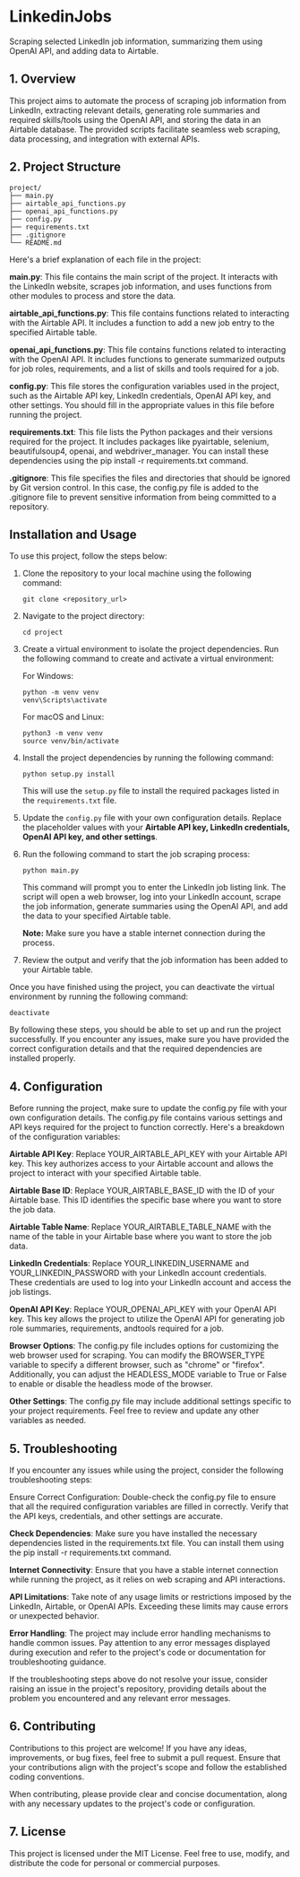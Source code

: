 # LinkedinJobs

Scraping selected LinkedIn job information, summarizing them using OpenAI API, and adding data to Airtable.

## 1. Overview
This project aims to automate the process of scraping job information from LinkedIn, extracting relevant details, generating role summaries and required skills/tools using the OpenAI API, and storing the data in an Airtable database. The provided scripts facilitate seamless web scraping, data processing, and integration with external APIs.

## 2. Project Structure

````
project/
├── main.py
├── airtable_api_functions.py
├── openai_api_functions.py
├── config.py
├── requirements.txt
├── .gitignore
└── README.md
````
Here's a brief explanation of each file in the project:

**main.py**: This file contains the main script of the project. It interacts with the LinkedIn website, scrapes job information, and uses functions from other modules to process and store the data.

**airtable_api_functions.py**: This file contains functions related to interacting with the Airtable API. It includes a function to add a new job entry to the specified Airtable table.

**openai_api_functions.py**: This file contains functions related to interacting with the OpenAI API. It includes functions to generate summarized outputs for job roles, requirements, and a list of skills and tools required for a job.

**config.py**: This file stores the configuration variables used in the project, such as the Airtable API key, LinkedIn credentials, OpenAI API key, and other settings. You should fill in the appropriate values in this file before running the project.

**requirements.txt**: This file lists the Python packages and their versions required for the project. It includes packages like pyairtable, selenium, beautifulsoup4, openai, and webdriver_manager. You can install these dependencies using the pip install -r requirements.txt command.

**.gitignore**: This file specifies the files and directories that should be ignored by Git version control. In this case, the config.py file is added to the .gitignore file to prevent sensitive information from being committed to a repository.


## Installation and Usage

To use this project, follow the steps below:

1. Clone the repository to your local machine using the following command:
   ```
   git clone <repository_url>
   ```

2. Navigate to the project directory:
   ```
   cd project
   ```

3. Create a virtual environment to isolate the project dependencies. Run the following command to create and activate a virtual environment:

   For Windows:
   ```
   python -m venv venv
   venv\Scripts\activate
   ```

   For macOS and Linux:
   ```
   python3 -m venv venv
   source venv/bin/activate
   ```

4. Install the project dependencies by running the following command:
   ```
   python setup.py install
   ```

   This will use the `setup.py` file to install the required packages listed in the `requirements.txt` file.

5. Update the `config.py` file with your own configuration details. Replace the placeholder values with your **Airtable API key, LinkedIn credentials, OpenAI API key, and other settings**.

6. Run the following command to start the job scraping process:
   ```
   python main.py
   ```

   This command will prompt you to enter the LinkedIn job listing link. The script will open a web browser, log into your LinkedIn account, scrape the job information, generate summaries using the OpenAI API, and add the data to your specified Airtable table.

   **Note:** Make sure you have a stable internet connection during the process.

7. Review the output and verify that the job information has been added to your Airtable table.

Once you have finished using the project, you can deactivate the virtual environment by running the following command:
```
deactivate
```

By following these steps, you should be able to set up and run the project successfully. If you encounter any issues, make sure you have provided the correct configuration details and that the required dependencies are installed properly.
## 4. Configuration

Before running the project, make sure to update the config.py file with your own configuration details. The config.py file contains various settings and API keys required for the project to function correctly. Here's a breakdown of the configuration variables:

**Airtable API Key**: Replace YOUR_AIRTABLE_API_KEY with your Airtable API key. This key authorizes access to your Airtable account and allows the project to interact with your specified Airtable table.

**Airtable Base ID**: Replace YOUR_AIRTABLE_BASE_ID with the ID of your Airtable base. This ID identifies the specific base where you want to store the job data.

**Airtable Table Name**: Replace YOUR_AIRTABLE_TABLE_NAME with the name of the table in your Airtable base where you want to store the job data.

**LinkedIn Credentials**: Replace YOUR_LINKEDIN_USERNAME and YOUR_LINKEDIN_PASSWORD with your LinkedIn account credentials. These credentials are used to log into your LinkedIn account and access the job listings.

**OpenAI API Key**: Replace YOUR_OPENAI_API_KEY with your OpenAI API key. This key allows the project to utilize the OpenAI API for generating job role summaries, requirements, andtools required for a job.

**Browser Options**: The config.py file includes options for customizing the web browser used for scraping. You can modify the BROWSER_TYPE variable to specify a different browser, such as "chrome" or "firefox". Additionally, you can adjust the HEADLESS_MODE variable to True or False to enable or disable the headless mode of the browser.

**Other Settings**: The config.py file may include additional settings specific to your project requirements. Feel free to review and update any other variables as needed.

## 5. Troubleshooting
If you encounter any issues while using the project, consider the following troubleshooting steps:

Ensure Correct Configuration: Double-check the config.py file to ensure that all the required configuration variables are filled in correctly. Verify that the API keys, credentials, and other settings are accurate.

**Check Dependencies**: Make sure you have installed the necessary dependencies listed in the requirements.txt file. You can install them using the pip install -r requirements.txt command.

**Internet Connectivity**: Ensure that you have a stable internet connection while running the project, as it relies on web scraping and API interactions.

**API Limitations**: Take note of any usage limits or restrictions imposed by the LinkedIn, Airtable, or OpenAI APIs. Exceeding these limits may cause errors or unexpected behavior.

**Error Handling**: The project may include error handling mechanisms to handle common issues. Pay attention to any error messages displayed during execution and refer to the project's code or documentation for troubleshooting guidance.

If the troubleshooting steps above do not resolve your issue, consider raising an issue in the project's repository, providing details about the problem you encountered and any relevant error messages.


## 6. Contributing

Contributions to this project are welcome! If you have any ideas, improvements, or bug fixes, feel free to submit a pull request. Ensure that your contributions align with the project's scope and follow the established coding conventions.

When contributing, please provide clear and concise documentation, along with any necessary updates to the project's code or configuration.


## 7. License

This project is licensed under the MIT License. Feel free to use, modify, and distribute the code for personal or commercial purposes.
